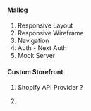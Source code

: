 
#### Mallog 
1. Responsive Layout
2. Responsive Wireframe 
3. Navigation
4. Auth - Next Auth 
5. Mock Server 


#### Custom Storefront 
1. Shopify API Provider ? 
2. ~~~

